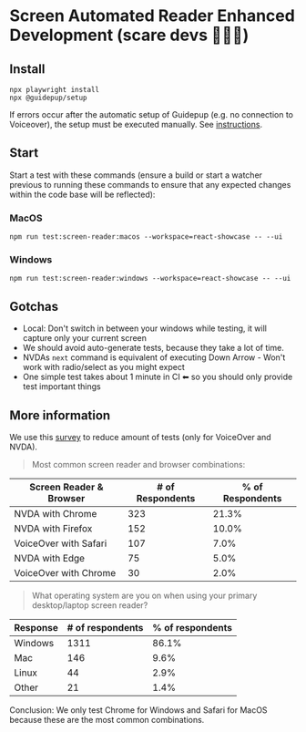# Screen Automated Reader Enhanced Development (scare devs 🦁🔥💀)

## Install

```shell
npx playwright install
npx @guidepup/setup
```

If errors occur after the automatic setup of Guidepup (e.g. no connection to Voiceover), the setup must be executed manually. See [instructions](https://www.guidepup.dev/docs/guides/manual-voiceover-setup).

## Start

Start a test with these commands (ensure a build or start a watcher previous to running these commands to ensure that any expected changes within the code base will be reflected):

### MacOS

```shell
npm run test:screen-reader:macos --workspace=react-showcase -- --ui
```

### Windows

```shell
npm run test:screen-reader:windows --workspace=react-showcase -- --ui
```

## Gotchas

-   Local: Don't switch in between your windows while testing, it will capture only your current screen
-   We should avoid auto-generate tests, because they take a lot of time.
-   NVDAs `next` command is equivalent of executing Down Arrow - Won't work with radio/select as you might expect
-   One simple test takes about 1 minute in CI ⬅ so you should only provide test important things

## More information

We use this [survey](https://webaim.org/projects/screenreadersurvey10/) to reduce amount of tests (only for VoiceOver and NVDA).

> Most common screen reader and browser combinations:

| Screen Reader & Browser | # of Respondents | % of Respondents |
| ----------------------- | ---------------- | ---------------- |
| NVDA with Chrome        | 323              | 21.3%            |
| NVDA with Firefox       | 152              | 10.0%            |
| VoiceOver with Safari   | 107              | 7.0%             |
| NVDA with Edge          | 75               | 5.0%             |
| VoiceOver with Chrome   | 30               | 2.0%             |

> What operating system are you on when using your primary desktop/laptop screen reader?

| Response | # of respondents | % of respondents |
| -------- | ---------------- | ---------------- |
| Windows  | 1311             | 86.1%            |
| Mac      | 146              | 9.6%             |
| Linux    | 44               | 2.9%             |
| Other    | 21               | 1.4%             |

Conclusion: We only test Chrome for Windows and Safari for MacOS because these are the most common combinations.
